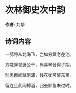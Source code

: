 # 次林御史次中韵

**作者**: 刘挚

## 诗词内容

一鹗将从北海飞，岂如穷翼老差池。

方嗟簿领迷公干，尚喜琴音得子期。

别思俄闻赋南浦，残花犹可醉东篱。

留连且此同樽酒，归去鲈鱼未过时。

